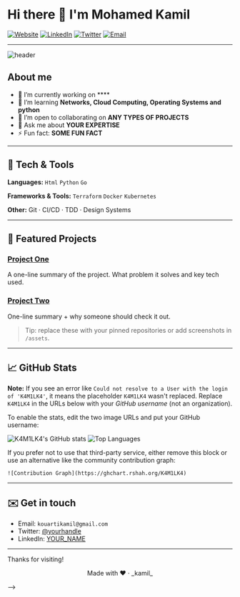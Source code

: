 # Hi there 👋 I'm **Mohamed Kamil**

[![Website](https://img.shields.io/badge/website-portfolio-lightgrey)](https://k4m1lk4.github.io/mohamed_kamil.github.io/) [![LinkedIn](https://img.shields.io/badge/-LinkedIn-0A66C2?logo=linkedin\&logoColor=white)](YOUR_LINKEDIN) [![Twitter](https://img.shields.io/badge/-Twitter-1DA1F2?logo=twitter\&logoColor=white)](YOUR_TWITTER) [![Email](https://img.shields.io/badge/-Email-D14836?logo=gmail\&logoColor=white)](mailto:kouartikamil@gmail.com)

---

<picture>
  <source media="(prefers-color-scheme: dark)" srcset="https://raw.githubusercontent.com/K4M1LK4/K4M1LK4/main/assets/header-dark.png">
  <img alt="header" src="https://raw.githubusercontent.com/K4M1LK4/K4M1LK4/main/assets/header-light.png">
</picture>

## About me

* 🔭 I’m currently working on ****
* 🌱 I’m learning **Networks, Cloud Computing, Operating Systems and python**
* 👯 I’m open to collaborating on **ANY TYPES OF PROJECTS**
* 💬 Ask me about **YOUR EXPERTISE**
* ⚡ Fun fact: **SOME FUN FACT**

---

## 🔧 Tech & Tools

**Languages:**  `Html` `Python` `Go`

**Frameworks & Tools:** `Terraform`  `Docker`  `Kubernetes`

**Other:** Git · CI/CD · TDD · Design Systems

---

## 🌟 Featured Projects

### [Project One](https://github.com/K4M1LK4/PROJECT_ONE)

A one-line summary of the project. What problem it solves and key tech used.

### [Project Two](https://github.com/K4M1LK4/PROJECT_TWO)

One-line summary + why someone should check it out.

> Tip: replace these with your pinned repositories or add screenshots in `/assets`.

---

## 📈 GitHub Stats

**Note:** If you see an error like `Could not resolve to a User with the login of 'K4M1LK4'`, it means the placeholder `K4M1LK4` wasn't replaced. Replace `K4M1LK4` in the URLs below with your *GitHub username* (not an organization).

To enable the stats, edit the two image URLs and put your GitHub username:

<p align="left">
  <img src="https://github-readme-stats.vercel.app/api?username=K4M1LK4&show_icons=true&theme=github_dark" alt="K4M1LK4's GitHub stats" />
  <img src="https://github-readme-stats.vercel.app/api/top-langs/?username=K4M1LK4&layout=compact&theme=github_dark" alt="Top Languages" />
</p>

If you prefer not to use that third-party service, either remove this block or use an alternative like the community contribution graph:

```
![Contribution Graph](https://ghchart.rshah.org/K4M1LK4)
```

---

## ✉️ Get in touch

* Email: `kouartikamil@gmail.com`
* Twitter: [@yourhandle](https://twitter.com/YOUR_TWITTER)
* LinkedIn: [YOUR\_NAME](YOUR_LINKEDIN)

---

Thanks for visiting! 
<!--
To use this README:
1. Replace all `YOUR_*` placeholders with your details.
2. Add images to an `/assets` folder in your repo (e.g. header-light.png / header-dark.png).
3. Commit this file to `K4M1LK4/ K4M1LK4` repository README.md.
-->

<p align="center">Made with ❤️ · _kamil_</p>

-->
